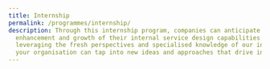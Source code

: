 ```yaml
---
title: Internship
permalink: /programmes/internship/
description: Through this internship program, companies can anticipate the
  enhancement and growth of their internal service design capabilities. By
  leveraging the fresh perspectives and specialised knowledge of our interns,
  your organisation can tap into new ideas and approaches that drive innovation.
---
```

